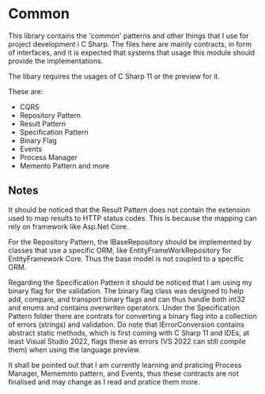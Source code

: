 # Common

This library contains the 'common' patterns and other things that I use for project development i C Sharp.
The files here are mainly contracts, in form of interfaces, and it is expected that systems that usage this module should provide the implementations.

The libary requires the usages of C Sharp 11 or the preview for it.

These are:
- CQRS
- Repository Pattern
- Result Pattern
- Specification Pattern
- Binary Flag
- Events
- Process Manager
- Memento Pattern
and more 

## Notes

It should be noticed that the Result Pattern does not contain the extension used to map results to HTTP status codes. This is because the mapping can rely on framework like Asp.Net Core.

For the Repository Pattern, the IBaseRepository should be implemented by classes that use a specific ORM, like EntityFrameWorkRepository for EntityFramework Core. 
Thus the base model is not coupled to a specific ORM.

Regarding the Specification Pattern it should be noticed that I am using my binary flag for the validation. The binary flag class was designed to help add, compare, and transport binary flags and can thus handle both int32 and enums and contains overwriten operators. 
Under the Specification Pattern folder there are contrats for converting a binary flag into a collection of errors (strings) and validation. Do note that IErrorConversion contains abstract static methods, which is first coming with C Sharp 11 and IDEs, at least Visual Studio 2022, flags these as errors (VS 2022 can still compile them) when using the language preview.

It shall be pointed out that I am currently learning and praticing Process Manager, Mememnto pattern, and Events, thus these contracts are not finalised and may change as I read and pratice them more.



